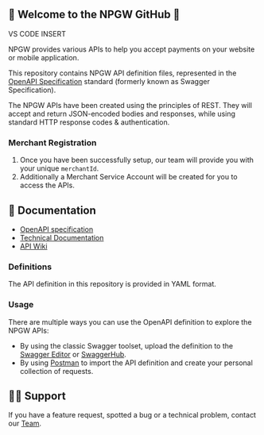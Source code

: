 ## 👋 Welcome to the NPGW GitHub 👋

VS CODE INSERT

NPGW provides various APIs to help you accept payments on your website or mobile application.

This repository contains NPGW API definition files, represented in the [OpenAPI Specification](https://www.openapis.org/) standard (formerly known as Swagger Specification).

The NPGW APIs have been created using the principles of REST. They will accept and return JSON-encoded bodies and responses, while using standard HTTP response codes & authentication.

### Merchant Registration

1. Once you have been successfully setup, our team will provide you with your unique `merchantId`.
2. Additionally a Merchant Service Account will be created for you to access the APIs.

## 📜 Documentation

* [OpenAPI specification](https://editor.swagger.io/?url=https://raw.githubusercontent.com/NPGW/npgw-api-specification/main/api-merchant.yaml)
* [Technical Documentation](https://npgw.github.io/npgw-api-specification/)
* [API Wiki](https://npgw.notion.site/NPGW-API-Explorer-08bd820fcb3342b9aa9db3e7daabfccf)

### Definitions

The API definition in this repository is provided in YAML format.

### Usage

There are multiple ways you can use the OpenAPI definition to explore the NPGW APIs:

* By using the classic Swagger toolset, upload the definition to the [Swagger Editor](http://editor.swagger.io/) or [SwaggerHub](https://swaggerhub.com/).
* By using [Postman](https://www.getpostman.com/postman) to import the API definition and create your personal collection of requests.

## 👩‍💻 Support

If you have a feature request, spotted a bug or a technical problem, contact our [Team](mailto:helpdesk@expefast.com).
